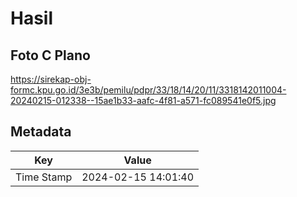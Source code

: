 # Hasil

## Foto C Plano

https://sirekap-obj-formc.kpu.go.id/3e3b/pemilu/pdpr/33/18/14/20/11/3318142011004-20240215-012338--15ae1b33-aafc-4f81-a571-fc089541e0f5.jpg


## Metadata

| Key        | Value               |
| ---------- | ------------------- |
| Time Stamp | 2024-02-15 14:01:40 |



